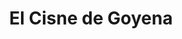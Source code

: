 ---
title: "El Cisne de Goyena"
url: /ciudad-autonoma-de-buenos-aires/el-cisne-de-goyena/
shop: Bäckerei
---